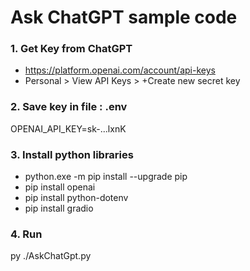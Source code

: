 # Ask ChatGPT sample code

### 1. Get Key from ChatGPT
- https://platform.openai.com/account/api-keys
- Personal > View API Keys > +Create new secret key

### 2. Save key in file : .env
OPENAI_API_KEY=sk-...lxnK

### 3. Install python libraries
- python.exe -m pip install --upgrade pip
- pip install openai
- pip install python-dotenv
- pip install gradio

### 4. Run
py ./AskChatGpt.py
